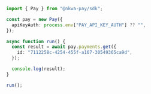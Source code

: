 <!-- Start SDK Example Usage [usage] -->
```typescript
import { Pay } from "@nkwa-pay/sdk";

const pay = new Pay({
  apiKeyAuth: process.env["PAY_API_KEY_AUTH"] ?? "",
});

async function run() {
  const result = await pay.payments.get({
    id: "7112258c-4254-455f-a167-30549365ca9d",
  });

  console.log(result);
}

run();

```
<!-- End SDK Example Usage [usage] -->